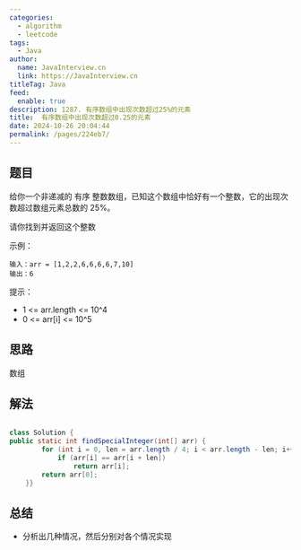 ```yaml
---
categories: 
  - algorithm
  - leetcode
tags: 
  - Java
author: 
  name: JavaInterview.cn
  link: https://JavaInterview.cn
titleTag: Java
feed: 
  enable: true
description: 1287. 有序数组中出现次数超过25%的元素
title:  有序数组中出现次数超过0.25的元素
date: 2024-10-26 20:04:44
permalink: /pages/224eb7/
---
```


## 题目

给你一个非递减的 有序 整数数组，已知这个数组中恰好有一个整数，它的出现次数超过数组元素总数的 25%。

请你找到并返回这个整数



示例：

    输入：arr = [1,2,2,6,6,6,6,7,10]
    输出：6


提示：

* 1 <= arr.length <= 10^4
* 0 <= arr[i] <= 10^5

## 思路

数组

## 解法
```java

class Solution {
public static int findSpecialInteger(int[] arr) {
		for (int i = 0, len = arr.length / 4; i < arr.length - len; i++) 
			if (arr[i] == arr[i + len]) 
				return arr[i];
		return arr[0];
	}}
```

## 总结

- 分析出几种情况，然后分别对各个情况实现 
